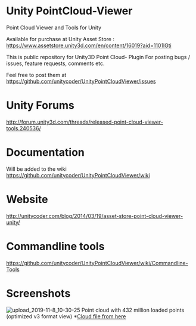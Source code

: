 # Unity PointCloud-Viewer
Point Cloud Viewer and Tools for Unity

Available for purchase at Unity Asset Store : https://www.assetstore.unity3d.com/en/content/16019?aid=1101lGti

This is public repository for Unity3D Point Cloud- Plugin
For posting bugs / issues, feature requests, comments etc.

Feel free to post them at https://github.com/unitycoder/UnityPointCloudViewer/issues

# Unity Forums

http://forum.unity3d.com/threads/released-point-cloud-viewer-tools.240536/

# Documentation

Will be added to the wiki https://github.com/unitycoder/UnityPointCloudViewer/wiki

# Website

http://unitycoder.com/blog/2014/03/19/asset-store-point-cloud-viewer-unity/

# Commandline tools

https://github.com/unitycoder/UnityPointCloudViewer/wiki/Commandline-Tools

# Screenshots

![upload_2019-11-8_10-30-25](https://user-images.githubusercontent.com/5438317/68996189-7ee54b80-089f-11ea-9135-4ebd58e78c74.png)
Point cloud with 432 million loaded points (optimized v3 format view) *[Cloud file from here](http://pointcloudwarehouse.com/details.html?pointCloudId=565378543598d06a64219aa6)
